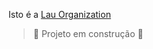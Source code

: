 Isto é a [Lau Organization](https://www.instagram.com/lau_organizacao/)

> 🚧 Projeto em construção 🚧